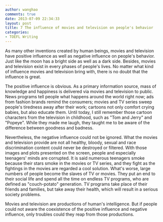 ```yaml
---
author: wanghao
comments: true
date: 2013-07-09 22:34:33
layout: post
title: 7 The influence of movies and television on people's behavior
categories:
- TOEFL Writing
---
```


As many other inventions created by human beings, movies and television have positive influence as well as negative influence on people's behavior. Just like the moon has a bright side as well as a dark side. Besides, movies and television exist in every phases of people's lives. No matter what kind of influence movies and television bring with, there is no doubt that the influence is great. 

The positive influence is obvious. As a primary information source, mass of knowledge and happiness is delivered via movies and television to public. News programs tell people what happens around the world right now; ads from fashion brands remind the consumers; movies and TV series sweep people's tiredness away after their work; cartoons not only comfort crying babies, but also educate them. Until today, I still remember those cartoon characters from the television in childhood, such as "Tom and Jerry" and "Popeye". While they made me laugh, they taught me to be aware of the difference between goodness and badness.

Nevertheless, the negative influence could not be ignored. What the movies and television provide are not all healthy, bloody, sexual and race discrimination content could never be destroyed or filtered. With those images and plots presented on the screen, people and especially teenagers' minds are corrupted. It is said numerous teenagers smoke because their stars smoke in the movies or TV series, and they fight as the fightings in the movies are regarded a cool solution. What's worse, large numbers of people become the slaves of TV or movies. They put an end to their social life and spend all the time on endless TV programs, who are defined as "couch-potato" generation. TV programs take place of their friends and families, but take away their health, which will result in a serious society problems.

Movies and television are productions of human's intelligence. But if people could not aware the coexistence of the positive influence and negative influence, only troubles could they reap from those productions.
